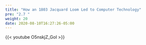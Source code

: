 ```yaml
---
title: "How an 1803 Jacquard Loom Led to Computer Technology"
pre: "2.7 "
weight: 20
date: 2020-08-10T16:27:26-05:00
---
```


{{< youtube O5nskjZ_GoI >}}

